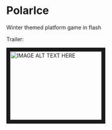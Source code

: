 # PolarIce
Winter themed platform game in flash

Trailer:

<a href="http://www.youtube.com/watch?feature=player_embedded&v=s4L9VCROTjc
" target="_blank"><img src="http://img.youtube.com/vi/s4L9VCROTjc/0.jpg" 
alt="IMAGE ALT TEXT HERE" width="240" height="180" border="10" /></a>
